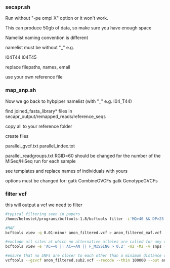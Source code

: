 
### secapr.sh

Run without "-pe ompi X" option or it won't work.

This can produce 50gb of data, so make sure you have enough space

Namelist naming convention is different

namelist must be without "_"
e.g.

I04T44
I04T45

replace filepaths, names, email

use your own reference file



### map_snp.sh

Now we go back to hybpiper namelist (with "_" e.g. I04_T44)

find joined_fasta_library* files in secapr_output/remapped_reads/reference_seqs

copy all to your reference folder

create files

parallel_gvcf.txt
parallel_index.txt

parallel_readgroups.txt
RGID=60 should be changed for the number of the MiSeq/HiSeq run for each sample

see templates and replace names of individuals with yours

options must be changed for:
gatk CombineGVCFs 
gatk GenotypeGVCFs

### filter vcf

this will output a vcf we need to filter




```bash
#typical filtering seen in papers
/home/helmstet/programs/bcftools-1.8/bcftools filter -i'MQ>40 && DP>25 && QD>2' anon.vcf -O vcf > anon_filtered.vcf

#MAF
bcftools view -q 0.01:minor anon_filtered.vcf > anon_filtered_maf.vcf

#exclude all sites at which no alternative alleles are called for any of the samples ("AC==0"), all sites at which only alternative alleles are called ("AC==AN"), and sites at which the proportion of missing data is greater than 20% ("F_MISSING > 0.2"). 
bcftools view -e 'AC==0 || AC==AN || F_MISSING > 0.2' -m2 -M2 -v snps -O z -o anon_filtered.sub2.vcf anon_filtered_maf.vcf

#ensure that no SNPs are closer to each other than a minimum distance of 100 bp
vcftools --gzvcf anon_filtered.sub2.vcf --recode --thin 100000 --out anon_filtered_final.vcf
```



